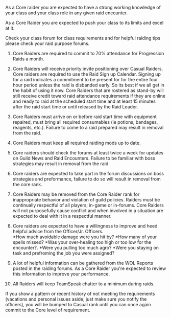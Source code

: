 As a Core raider you are expected to have a strong working knowledge of your class and your class role in any given raid encounter.  

As a Core Raider you are expected to push your class to its limits and excel at it.

Check your class forum for class requirements and for helpful raiding tips please check your raid purpose forums.


1. Core Raiders are required to commit to 70% attendance for Progression Raids a month. 

2. Core Raiders will receive priority invite positioning over Casual Raiders. Core raiders are required to use the Raid Sign up Calendar. Signing up for a raid indicates a commitment to be present for for the entire four hour period unless the raid is disbanded early. So its best if we all get in the habit of using it now. Core Raiders that are rostered as stand-by will still receive credit toward raid attendance requirements if they are online and ready to raid at the scheduled start time and at least 15 minutes after the raid start time or until released by the Raid Leader.

3. Core Raiders must arrive on or before raid start time with equipment repaired, must bring all required consumables (ie potions, bandages, reagents, etc.). Failure to come to a raid prepared may result in removal from the raid.

4. Core Raiders must keep all required raiding mods up to date.

5. Core raiders should check the forums at least twice a week for updates on Guild News and Raid Encounters. Failure to be familiar with boss strategies may result in removal from the raid.

6. Core raiders are expected to take part in the forum discussions on boss strategies and preformance, failure to do so will result in removal from the core rank. 

7. Core Raiders may be removed from the Core Raider rank for inappropriate behavior and violation of guild policies. Raiders must be continually respectful of all players; in-game or in-forums. Core Raiders will not purposefully cause conflict and when involved in a situation are expected to deal with it in a respectful manner.

8. Core raiders are expected to have a willingness to improve and heed helpful advice from the Officer/Jr. Officers.  
*How much avoidable damage were you hit by? 
*How many of your spells missed? 
*Was your over-healing too high or too low for the encounter?. 
*Were you pulling too much agro?
*Were you staying on task and prefroming the job you were assigned?

9. A lot of helpful information can be gathered from the WOL Reports posted in the raiding forums. As a Core Raider you're expected to review this information to improve your performance. 

10. All Raiders will keep TeamSpeak chatter to a minimum during raids.


If you show a pattern or recent history of not meeting the requirements (vacations and personal issues aside; just make sure you notify the officers), you will be bumped to Casual rank until you can once again commit to the Core level of requirement.